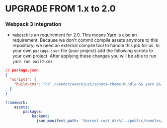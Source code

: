 UPGRADE FROM 1.x to 2.0
=======================

### Webpack 3 integration

 * `Webpack` is an requirement for 2.0. This means [Yarn](https://yarnpkg.com/lang/en/) is also an requirement. Because we don't commit compile assets anymore to this repository; we need an external compile tool to handle this job for us. In your own `package.json` file (your project) add the following scripts to your own project. After applying these changes you will be able to run `yarn run build-cms`

```json
// package.json
{
  "scripts": {
    "build-cms": "cd ./vendor/wearejust/sonata-theme-bundle && yarn && yarn run build",
  }
}
```

```yml
framework:
    assets:
        packages:
            backend:
              json_manifest_path: '%kernel.root_dir%/../public/bundles/justsonatatheme/build/manifest.json' 
```